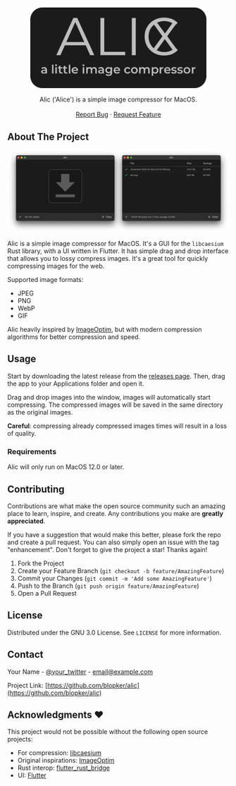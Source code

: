 <a name="readme-top"></a>

<!-- PROJECT LOGO -->
<br />
<div align="center">
  <a href="https://github.com/blopker/alic">
    <img src="alic.min.png" alt="Logo" width="400" >
  </a>
  <p align="center">
    Alic ('Alice') is a simple image compressor for MacOS.
    <br />
    <br />
    <a href="https://github.com/blopker/alic/issues">Report Bug</a>
    ·
    <a href="https://github.com/blopker/alic/issues">Request Feature</a>
  </p>
</div>

<!-- ABOUT THE PROJECT -->

## About The Project

[![Product Name Screen Shot][product-screenshot]](alic-sc.min.png)

Alic is a simple image compressor for MacOS. It's a GUI for the `libcaesium` Rust library, with a UI written in Flutter. It has simple drag and drop interface that allows you to lossy compress images. It's a great tool for quickly compressing images for the web.

Supported image formats:

- JPEG
- PNG
- WebP
- GIF

Alic heavily inspired by [ImageOptim](https://imageoptim.com/mac), but with modern compression algorithms for better compression and speed.

## Usage

Start by downloading the latest release from the [releases page](https://github.com/blopker/alic/releases). Then, drag the app to your Applications folder and open it.

Drag and drop images into the window, images will automatically start compressing. The compressed images will be saved in the same directory as the original images.

**Careful**: compressing already compressed images times will result in a loss of quality.

### Requirements

Alic will only run on MacOS 12.0 or later.

## Contributing

Contributions are what make the open source community such an amazing place to learn, inspire, and create. Any contributions you make are **greatly appreciated**.

If you have a suggestion that would make this better, please fork the repo and create a pull request. You can also simply open an issue with the tag "enhancement".
Don't forget to give the project a star! Thanks again!

1. Fork the Project
2. Create your Feature Branch (`git checkout -b feature/AmazingFeature`)
3. Commit your Changes (`git commit -m 'Add some AmazingFeature'`)
4. Push to the Branch (`git push origin feature/AmazingFeature`)
5. Open a Pull Request

## License

Distributed under the GNU 3.0 License. See `LICENSE` for more information.

## Contact

Your Name - [@your_twitter](https://twitter.com/your_username) - email@example.com

Project Link: [https://github.com/blopker/alic](https://github.com/blopker/alic)

## Acknowledgments ❤️

This project would not be possible without the following open source projects:

- For compression: [libcaesium](https://github.com/Lymphatus/libcaesium)
- Original inspirations: [ImageOptim](https://imageoptim.com/mac)
- Rust interop: [flutter_rust_bridge](https://cjycode.com/flutter_rust_bridge/)
- UI: [Flutter](https://flutter.dev/)

[license-url]: https://github.com/blopker/alic/blob/master/LICENSE
[linkedin-shield]: https://img.shields.io/badge/-LinkedIn-black.svg?style=for-the-badge&logo=linkedin&colorB=555
[linkedin-url]: https://linkedin.com/in/blopker
[product-screenshot]: alic-sc.min.png
